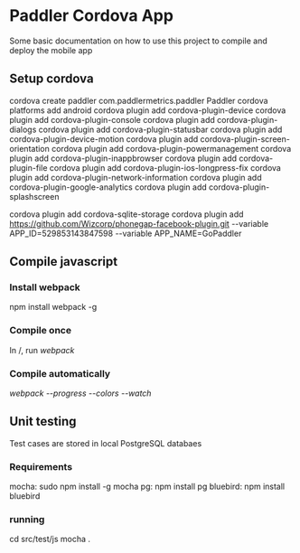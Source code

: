 # Paddler Cordova App
Some basic documentation on how to use this project to compile and deploy the mobile app


## Setup cordova
cordova create paddler com.paddlermetrics.paddler Paddler
cordova platforms add android
cordova plugin add cordova-plugin-device
cordova plugin add cordova-plugin-console
cordova plugin add cordova-plugin-dialogs
cordova plugin add cordova-plugin-statusbar
cordova plugin add cordova-plugin-device-motion
cordova plugin add cordova-plugin-screen-orientation
cordova plugin add cordova-plugin-powermanagement
cordova plugin add cordova-plugin-inappbrowser
cordova plugin add cordova-plugin-file
cordova plugin add cordova-plugin-ios-longpress-fix
cordova plugin add cordova-plugin-network-information
cordova plugin add cordova-plugin-google-analytics
cordova plugin add cordova-plugin-splashscreen

cordova plugin add cordova-sqlite-storage
cordova plugin add https://github.com/Wizcorp/phonegap-facebook-plugin.git --variable APP_ID=529853143847598 --variable APP_NAME=GoPaddler

## Compile javascript
### Install webpack
npm install webpack -g

### Compile once
In <app>/, run *webpack*


### Compile automatically
*webpack --progress --colors --watch*



## Unit testing
Test cases are stored in local PostgreSQL databaes

### Requirements
mocha: sudo npm install -g mocha
pg: npm install pg
bluebird: npm install bluebird

### running
cd src/test/js
mocha .
